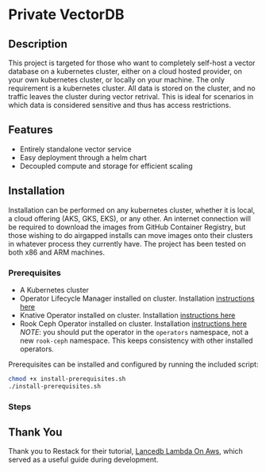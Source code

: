 # Private VectorDB

## Description
This project is targeted for those who want to completely self-host a vector database on a kubernetes cluster, either on a cloud hosted provider, on your own kubernetes cluster, or locally on your machine. The only requirement is a kubernetes cluster. All data is stored on the cluster, and no traffic leaves the cluster during vector retrival. This is ideal for scenarios in which data is considered sensitive and thus has access restrictions.

## Features
- Entirely standalone vector service
- Easy deployment through a helm chart
- Decoupled compute and storage for efficient scaling

## Installation
Installation can be performed on any kubernetes cluster, whether it is local, a cloud offering (AKS, GKS, EKS), or any other. 
An internet connection will be required to download the images from GitHub Container Registry, but those wishing to do airgapped installs can move images onto their clusters in whatever process they currently have.
The project has been tested on both x86 and ARM machines.

### Prerequisites
- A Kubernetes cluster
- Operator Lifecycle Manager installed on cluster. Installation [instructions here](https://github.com/operator-framework/operator-lifecycle-manager/releases)
- Knative Operator installed on cluster. Installation [instructions here](https://artifacthub.io/packages/olm/community-operators/knative-operator?modal=install)
- Rook Ceph Operator installed on cluster. Installation [instructions here](https://artifacthub.io/packages/olm/community-operators/rook-ceph?modal=install) *NOTE*: you should put the operator in the `operators` namespace, not a new `rook-ceph` namespace. This keeps consistency with other installed operators.

Prerequisites can be installed and configured by running the included script:
```bash
chmod +x install-prerequisites.sh
./install-prerequisites.sh
```

### Steps


## Thank You
Thank you to Restack for their tutorial, [Lancedb Lambda On Aws](https://www.restack.io/p/lancedb-answer-lambda-aws-cat-ai), which served as a useful guide during development.
